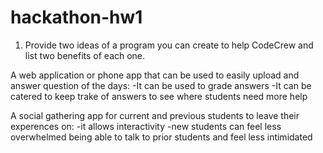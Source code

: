 # hackathon-hw1

1. Provide two ideas of a program you can create to help CodeCrew and list two benefits of each one.

A web application or phone app that can be used to easily upload and answer question of the days:
-It can be used to grade answers
-It can be catered to keep trake of answers to see where students need more help

A social gathering app for current and previous students to leave their experences on:
-it allows interactivity
-new students can feel less overwhelmed being able to talk to prior students and feel less intimidated
